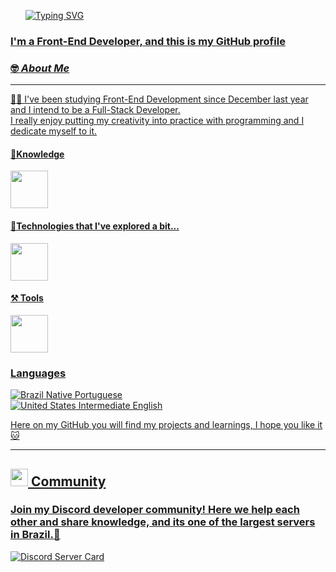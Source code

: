 <!-- TITLE -->
<div id="user-content-toc">
  <ul align="left">  
     <a href="https://git.io/typing-svg">
     <img src="https://readme-typing-svg.demolab.com?font=Fira+Code&weight=500&size=22&pause=1000&color=009903&left=true&Left=true&random=false&width=524&lines=Hello+World,+I'm+Angelo." alt="Typing SVG">
  </ul>
</div>

       
### I'm a Front-End Developer, and this is my GitHub profile

### 🤓 _About Me_ 
----
👨‍💻 I've been studying Front-End Development since December last year and I intend to be a Full-Stack Developer.  
I really enjoy putting my creativity into practice with programming and I dedicate myself to it. 

#### 🧠Knowledge
<div>
  <img src="https://skillicons.dev/icons?i=html,css,js" height="60"/>
</div>

#### 🤔Technologies that I've explored a bit...
<div>
  <img src="https://skillicons.dev/icons?i=py,nodejs,bootstrap,docker,react" height="60"/>
</div>

#### ⚒️ Tools
<div>
  <img src="https://skillicons.dev/icons?i=vscode,github" height="60"/>
</div>  

### Languages
![Brazil](https://raw.githubusercontent.com/stevenrskelton/flag-icon/master/png/16/country-4x3/br.png "Brazil") Native Portuguese</br>
![United States](https://raw.githubusercontent.com/stevenrskelton/flag-icon/master/png/16/country-4x3/us.png "United States") Intermediate English

Here on my GitHub you will find my projects and learnings, I hope you like it🐱

---
##  <img src="https://skillicons.dev/icons?i=discord" height="28"/> Community

### Join my Discord developer community! Here we help each other and share knowledge, and its one of the largest servers in Brazil.🥳

[![Discord Server Card](https://cardzera.audibert.dev/api/1112920281367973900?t={timestamp})](https://discord.gg/servidordosprogramadores)
